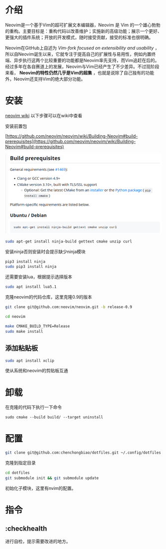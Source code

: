 # 介绍

Neovim是一个基于Vim的超可扩展文本编辑器，Neovim 是 Vim 的一个雄心勃勃的重构。主要目标是：重构代码以改善维护；实施新的高级功能；展示一个更好、更强大的插件系统；开放的开发模式，随时接受贡献，接受的标准也很明确。

Neovim在GitHub上自述为 *Vim-fork focused on extensibility and usability* ，所以自Neovim诞生以来，它就专注于提高自己的扩展性与易用性，例如内置终端、异步执行这两个比较重要的功能都是Neovim率先支持，而Vim追赶在后的。经过多年在各自赛道上的发展，Neovim与Vim已经产生了不少差异。不过现阶段来看， **Neovim的特性仍然几乎是Vim的超集** ，也就是说除了自己独有的功能外，Neovim还支持Vim的绝大部分功能。

# 安装

[neovim wiki](https://github.com/neovim/neovim/wiki) 以下步骤可以在wiki中查看

安装前置包

[https://github.com/neovim/neovim/wiki/Building-Neovim#build-prerequisites](https://github.com/neovim/neovim/wiki/Building-Neovim#build-prerequisites)

![img](image/prerequisites.jpg)

```bash
sudo apt-get install ninja-build gettext cmake unzip curl
```

安装ninja否则安装时会提示缺少ninja模块

```bash
pip3 install ninja
sudo pip3 install ninja
```

还需要安装lua，根据提示选择版本

```bash
sudo apt install lua5.1
```

克隆neovim的代码仓库，这里克隆0.9的版本

```bash
git clone git@github.com:neovim/neovim.git -b release-0.9
```

```bash
cd neovim
```

```bash
make CMAKE_BUILD_TYPE=Release
sudo make install
```

## 添加粘贴板

```bash
sudo apt install xclip   
```

使从系统和neovim的剪贴板互通

# 卸载

在克隆的代码下执行一下命令

```
sudo cmake --build build/ --target uninstall
```

# 配置

```bash
git clone git@github.com:chenchongbiao/dotfiles.git ~/.config/dotfiles
```

克隆到指定目录

```bash
cd dotfiles
git submodule init && git submodule update
```

初始化子模块，这里有nvim的配置。

# 指令

## :checkhealth

进行自检，提示需要改进的地方。
